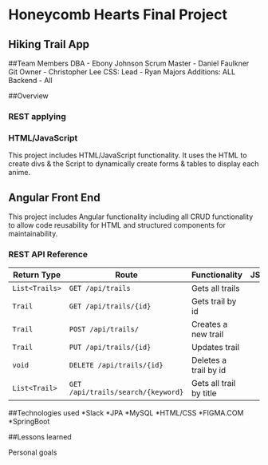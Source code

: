 # Honeycomb Hearts Final Project
## Hiking Trail App

##Team Members
DBA - Ebony Johnson
Scrum Master - Daniel Faulkner
Git Owner - Christopher Lee
CSS: Lead - Ryan Majors
      Additions: ALL
Backend - All

##Overview

### REST applying

### HTML/JavaScript
This project includes HTML/JavaScript functionality. It uses the HTML to create divs & the Script to dynamically create forms & tables to display each anime.

## Angular Front End

This project includes Angular functionality including all CRUD functionality to allow code reusability for HTML and structured components for maintainability.

### REST API Reference
|Return Type | Route | Functionality |JSON|
|------------|-------|---------------|----|
|`List<Trails>` | `GET /api/trails`| Gets all trails| |
|`Trail`       | `GET /api/trails/{id}` | Gets trail by id| |
|`Trail`       | `POST /api/trails/` | Creates a new trail| |
|`Trail`       | `PUT /api/trails/{id}`| Updates trail |    |
|`void`        |`DELETE /api/trails/{id}`| Deletes a trail by id|
|`List<Trail>`| `GET /api/trails/search/{keyword}`| Gets all trail by title|


##Technologies used
*Slack
*JPA
*MySQL
*HTML/CSS
*FIGMA.COM
*SpringBoot

##Lessons learned

Personal goals
